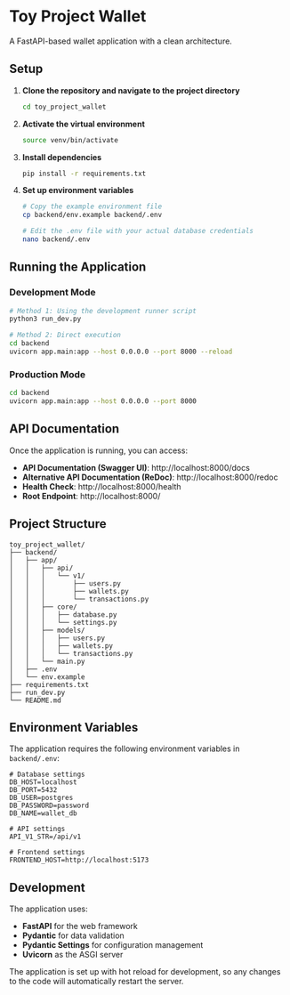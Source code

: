 # Toy Project Wallet

A FastAPI-based wallet application with a clean architecture.

## Setup

1. **Clone the repository and navigate to the project directory**
   ```bash
   cd toy_project_wallet
   ```

2. **Activate the virtual environment**
   ```bash
   source venv/bin/activate
   ```

3. **Install dependencies**
   ```bash
   pip install -r requirements.txt
   ```

4. **Set up environment variables**
   ```bash
   # Copy the example environment file
   cp backend/env.example backend/.env
   
   # Edit the .env file with your actual database credentials
   nano backend/.env
   ```

## Running the Application

### Development Mode
```bash
# Method 1: Using the development runner script
python3 run_dev.py

# Method 2: Direct execution
cd backend
uvicorn app.main:app --host 0.0.0.0 --port 8000 --reload
```

### Production Mode
```bash
cd backend
uvicorn app.main:app --host 0.0.0.0 --port 8000
```

## API Documentation

Once the application is running, you can access:

- **API Documentation (Swagger UI)**: http://localhost:8000/docs
- **Alternative API Documentation (ReDoc)**: http://localhost:8000/redoc
- **Health Check**: http://localhost:8000/health
- **Root Endpoint**: http://localhost:8000/

## Project Structure

```
toy_project_wallet/
├── backend/
│   ├── app/
│   │   ├── api/
│   │   │   └── v1/
│   │   │       ├── users.py
│   │   │       ├── wallets.py
│   │   │       └── transactions.py
│   │   ├── core/
│   │   │   ├── database.py
│   │   │   └── settings.py
│   │   ├── models/
│   │   │   ├── users.py
│   │   │   ├── wallets.py
│   │   │   └── transactions.py
│   │   └── main.py
│   ├── .env
│   └── env.example
├── requirements.txt
├── run_dev.py
└── README.md
```

## Environment Variables

The application requires the following environment variables in `backend/.env`:

```env
# Database settings
DB_HOST=localhost
DB_PORT=5432
DB_USER=postgres
DB_PASSWORD=password
DB_NAME=wallet_db

# API settings
API_V1_STR=/api/v1

# Frontend settings
FRONTEND_HOST=http://localhost:5173
```

## Development

The application uses:
- **FastAPI** for the web framework
- **Pydantic** for data validation
- **Pydantic Settings** for configuration management
- **Uvicorn** as the ASGI server

The application is set up with hot reload for development, so any changes to the code will automatically restart the server.
